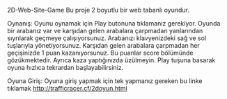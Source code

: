 2D-Web-Site-Game
Bu proje 2 boyutlu bir web tabanlı oyundur.

Oynanış: Oyunu oynamak için Play butonuna tıklamanız gerekiyor. Oyunda bir arabanız var ve karşıdan gelen arabalara çarpmadan yanlarından sıyrılarak geçmeye çalışıyorsunuz. Arabanızı klavyenizdeki sağ ve sol tuşlarıyla yönetiyorsunuz. Karşıdan gelen arabalara çarpmadan her geçişinizde 1 puan kazanıyorsunuz. Bu puanlar score bölümünde gözükmektedir. Ayrıca kaza yaptığınızda üzülmeyin. Play tuşuna basarak oyuna hızlıca tekrardan başlayabilirsiniz. 

Oyuna Giriş: 
Oyuna giriş yapmak için tek yapmanız gereken bu linke tıklamak http://trafficracer.cf/2doyun.html

